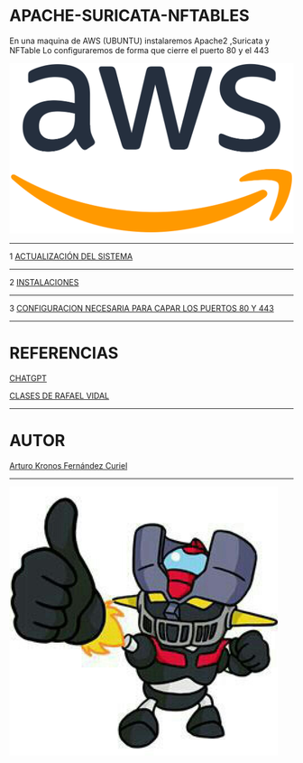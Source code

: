 # APACHE-SURICATA-NFTABLES

En una maquina de AWS (UBUNTU) instalaremos Apache2 ,Suricata y NFTable
Lo configuraremos de forma que cierre el puerto 80 y el 443 

 ![portada](img/aws.png)

***


1 [ACTUALIZACIÓN DEL SISTEMA](ACTUALIZACION.md)

***

2 [INSTALACIONES](INSTALACIONES.md)

***

3 [CONFIGURACION NECESARIA PARA CAPAR LOS PUERTOS 80 Y 443](CONFIGURCION.md)

***

# REFERENCIAS

 [CHATGPT](https://www.chatgpt.com)
 
 [CLASES DE RAFAEL VIDAL](https://blogsaverroes.juntadeandalucia.es/iesrodrigocaro/)

***
 # AUTOR
 [Arturo Kronos Fernández Curiel ](https://github.com/ArturoKronos)
***

 ![maz](img/maz.jpg)

